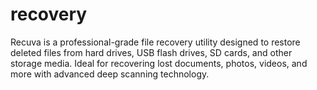 # recovery
Recuva is a professional-grade file recovery utility designed to restore deleted files from hard drives, USB flash drives, SD cards, and other storage media. Ideal for recovering lost documents, photos, videos, and more with advanced deep scanning technology.
